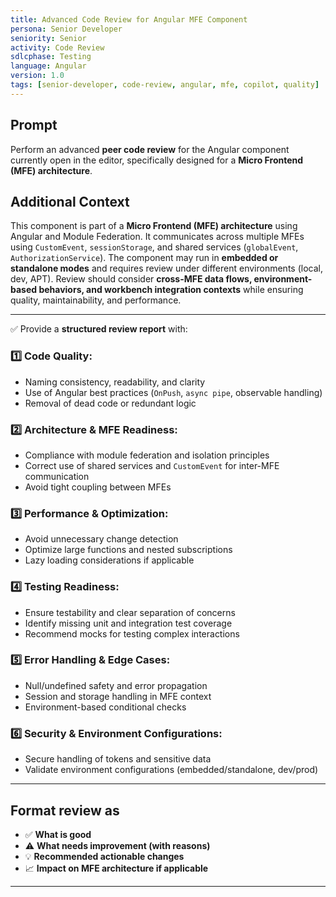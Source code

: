 ```yaml
---
title: Advanced Code Review for Angular MFE Component
persona: Senior Developer
seniority: Senior
activity: Code Review
sdlcphase: Testing
language: Angular
version: 1.0
tags: [senior-developer, code-review, angular, mfe, copilot, quality]
---
```


## Prompt

Perform an advanced **peer code review** for the Angular component currently open in the editor, specifically designed for a **Micro Frontend (MFE) architecture**.

## Additional Context

This component is part of a **Micro Frontend (MFE) architecture** using Angular and Module Federation. It communicates across multiple MFEs using `CustomEvent`, `sessionStorage`, and shared services (`globalEvent`, `AuthorizationService`). The component may run in **embedded or standalone modes** and requires review under different environments (local, dev, APT). Review should consider **cross-MFE data flows, environment-based behaviors, and workbench integration contexts** while ensuring quality, maintainability, and performance.

---

✅ Provide a **structured review report** with:

### 1️⃣ **Code Quality:**
- Naming consistency, readability, and clarity
- Use of Angular best practices (`OnPush`, `async pipe`, observable handling)
- Removal of dead code or redundant logic

### 2️⃣ **Architecture & MFE Readiness:**
- Compliance with module federation and isolation principles
- Correct use of shared services and `CustomEvent` for inter-MFE communication
- Avoid tight coupling between MFEs

### 3️⃣ **Performance & Optimization:**
- Avoid unnecessary change detection
- Optimize large functions and nested subscriptions
- Lazy loading considerations if applicable

### 4️⃣ **Testing Readiness:**
- Ensure testability and clear separation of concerns
- Identify missing unit and integration test coverage
- Recommend mocks for testing complex interactions

### 5️⃣ **Error Handling & Edge Cases:**
- Null/undefined safety and error propagation
- Session and storage handling in MFE context
- Environment-based conditional checks

### 6️⃣ **Security & Environment Configurations:**
- Secure handling of tokens and sensitive data
- Validate environment configurations (embedded/standalone, dev/prod)

---

## Format review as
- ✅ **What is good**
- ⚠️ **What needs improvement (with reasons)**
- 💡 **Recommended actionable changes**
- 📈 **Impact on MFE architecture if applicable**

---




